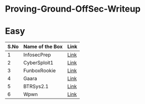 # Proving-Ground-OffSec-Writeup


# Easy
|S.No| Name of the Box | Link                                                                                                         |
|----|-----------------|--------------------------------------------------------------------------------------------------------------|
|1   | InfosecPrep     | [Link](https://github.com/ctflearner/Proving-Ground-OffSec-Writeup/blob/main/WARMUP-CATEGORY/InfosecPrep.md) |
|2   | CyberSploit1    | [Link](https://github.com/ctflearner/Proving-Ground-OffSec-Writeup/blob/main/WARMUP-CATEGORY/CyberSploit1.md)                                                                          |
|3   | FunboxRookie    | [Link](https://github.com/ctflearner/Proving-Ground-OffSec-Writeup/blob/main/WARMUP-CATEGORY/FunboxRookie.md)                                                                       |
|4   |Gaara            |[Link](https://github.com/ctflearner/Proving-Ground-OffSec-Writeup/blob/main/WARMUP-CATEGORY/Gaara.md)|
|5   |BTRSys2.1        |[Link](https://github.com/ctflearner/Proving-Ground-OffSec-Writeup/blob/main/Get%20To%20Work/BTRSys2.1.md)|
|6   |Wpwn             |[Link](https://github.com/ctflearner/Proving-Ground-OffSec-Writeup/blob/main/WARMUP-CATEGORY/Wpwn.md)|
